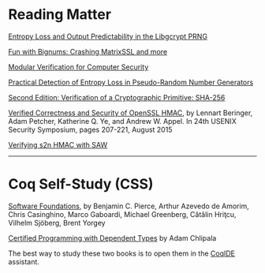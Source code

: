 # Reading Matter

[Entropy Loss and Output Predictability in the Libgcrypt PRNG](http://formal.iti.kit.edu/~klebanov/pubs/libgcrypt-cve-2016-6313.pdf)

[Fun with Bignums: Crashing MatrixSSL and more](https://blog.fuzzing-project.org/51-Fun-with-Bignums-Crashing-MatrixSSL-and-more.html)

[Modular Verification for Computer Security](http://www.cs.princeton.edu/~appel/papers/modsec.pdf)

[Practical Detection of Entropy Loss in Pseudo-Random Number Generators](http://formal.iti.kit.edu/~klebanov/pubs/ccs2016.pdf)

[Second Edition: Verification of a Cryptographic Primitive: SHA-256](http://www.cs.princeton.edu/~appel/papers/verif-sha-2.pdf)

[Verified Correctness and Security of OpenSSL HMAC](http://www.cs.princeton.edu/~appel/papers/verified-hmac.pdf), by Lennart Beringer, Adam Petcher, Katherine Q. Ye, and Andrew W. Appel. In 24th USENIX Security Symposium, pages 207-221, August 2015

[Verifying s2n HMAC with SAW](https://galois.com/blog/2016/09/verifying-s2n-hmac-with-saw/)

--------------------------------------------

# Coq Self-Study (CSS)

[Software Foundations](https://www.cis.upenn.edu/~bcpierce/sf/current/index.html), by Benjamin C. Pierce, Arthur Azevedo de Amorim, Chris Casinghino, Marco Gaboardi, Michael Greenberg, Cătălin Hriţcu, Vilhelm Sjöberg, Brent Yorgey

[Certified Programming with Dependent Types](http://adam.chlipala.net/cpdt/) by Adam Chlipala

The best way to study these two books is to open them in the [CoqIDE](https://coq.inria.fr/download) assistant.